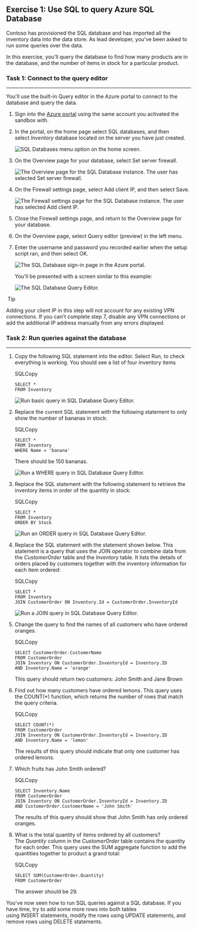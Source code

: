 ## Exercise 1: Use SQL to query Azure SQL Database

Contoso has provisioned the SQL database and has imported all the inventory data into the data store. As lead developer, you've been asked to run some queries over the data.

In this exercise, you'll query the database to find how many products are in the database, and the number of items in stock for a particular product.

### Task 1: Connect to the query editor
---------------------------

You'll use the built-in Query editor in the Azure portal to connect to the database and query the data.

1.  Sign into the [Azure portal](https://portal.azure.com/learn.docs.microsoft.com) using the same account you activated the sandbox with.

2.  In the portal, on the home page select SQL databases, and then select *Inventory* database located on the server you have just created.

    ![SQL Databases menu option on the home screen.](https://docs.microsoft.com/en-us/learn/wwl-data-ai/query-relational-data/media/6-select-sql-datbases.png)

3.  On the Overview page for your database, select Set server firewall.

    ![The Overview page for the SQL Database instance. The user has selected Set server firewall.](https://docs.microsoft.com/en-us/learn/wwl-data-ai/query-relational-data/media/6-server-firewall.png)

4.  On the Firewall settings page, select Add client IP, and then select Save.

    ![The Firewall settings page for the SQL Database instance. The user has selected Add client IP.](https://docs.microsoft.com/en-us/learn/wwl-data-ai/query-relational-data/media/6-set-client-ip.png)

5.  Close the Firewall settings page, and return to the Overview page for your database.

6.  On the Overview page, select Query editor (preview) in the left menu.

7.  Enter the username and password you recorded earlier when the setup script ran, and then select OK.

    ![The SQL Database sign-in page in the Azure portal.](https://docs.microsoft.com/en-us/learn/wwl-data-ai/query-relational-data/media/6-query-editor-login.png)

    You'll be presented with a screen similar to this example:

    ![The SQL Database Query Editor.](https://docs.microsoft.com/en-us/learn/wwl-data-ai/query-relational-data/media/6-simple-ui-query.png)

 Tip

Adding your client IP in this step will not account for any existing VPN connections. If you can't complete step 7, disable any VPN connections or add the additional IP address manually from any errors displayed.

### Task 2: Run queries against the database
--------------------------------

1.  Copy the following SQL statement into the editor. Select Run, to check everything is working. You should see a list of four inventory items

    SQLCopy

    ```
    SELECT *
    FROM Inventory

    ```

    ![Run basic query in SQL Database Query Editor.](https://docs.microsoft.com/en-us/learn/wwl-data-ai/query-relational-data/media/6-run-basic-query.png)

2.  Replace the current SQL statement with the following statement to only show the number of bananas in stock:

    SQLCopy

    ```
    SELECT *
    FROM Inventory
    WHERE Name = 'banana'

    ```

    There should be 150 bananas.

    ![Run a WHERE query in SQL Database Query Editor.](https://docs.microsoft.com/en-us/learn/wwl-data-ai/query-relational-data/media/6-select-where-sql-databases.png)

3.  Replace the SQL statement with the following statement to retrieve the inventory items in order of the quantity in stock:

    SQLCopy

    ```
    SELECT *
    FROM Inventory
    ORDER BY Stock

    ```

    ![Run an ORDER query in SQL Database Query Editor.](https://docs.microsoft.com/en-us/learn/wwl-data-ai/query-relational-data/media/6-select-order-sql-databases.png)

4.  Replace the SQL statement with the statement shown below. This statement is a query that uses the JOIN operator to combine data from the *CustomerOrder* table and the *Inventory* table. It lists the details of orders placed by customers together with the inventory information for each item ordered:

    SQLCopy

    ```
    SELECT *
    FROM Inventory
    JOIN CustomerOrder ON Inventory.Id = CustomerOrder.InventoryId

    ```

    ![Run a JOIN query in SQL Database Query Editor.](https://docs.microsoft.com/en-us/learn/wwl-data-ai/query-relational-data/media/6-select-join-sql-databases.png)

5.  Change the query to find the names of all customers who have ordered oranges.

    SQLCopy

    ```
    SELECT CustomerOrder.CustomerName
    FROM CustomerOrder
    JOIN Inventory ON CustomerOrder.InventoryId = Inventory.ID
    AND Inventory.Name = 'orange'

    ```

    This query should return two customers: John Smith and Jane Brown

6.  Find out how many customers have ordered lemons. This query uses the COUNT(*) function, which returns the number of rows that match the query criteria.

    SQLCopy

    ```
    SELECT COUNT(*)
    FROM CustomerOrder
    JOIN Inventory ON CustomerOrder.InventoryId = Inventory.ID
    AND Inventory.Name = 'lemon'

    ```

    The results of this query should indicate that only one customer has ordered lemons.

7.  Which fruits has John Smith ordered?

    SQLCopy

    ```
    SELECT Inventory.Name
    FROM CustomerOrder
    JOIN Inventory ON CustomerOrder.InventoryId = Inventory.ID
    AND CustomerOrder.CustomerName = 'John Smith'

    ```

    The results of this query should show that John Smith has only ordered oranges.

8.  What is the total quantity of items ordered by all customers? The *Quantity* column in the *CustomerOrder* table contains the quantity for each order. This query uses the SUM aggregate function to add the quantities together to product a grand total:

    SQLCopy

    ```
    SELECT SUM(CustomerOrder.Quantity)
    FROM CustomerOrder

    ```

    The answer should be 29.

You've now seen how to run SQL queries against a SQL database. If you have time, try to add some more rows into both tables using INSERT statements, modify the rows using UPDATE statements, and remove rows using DELETE statements.
